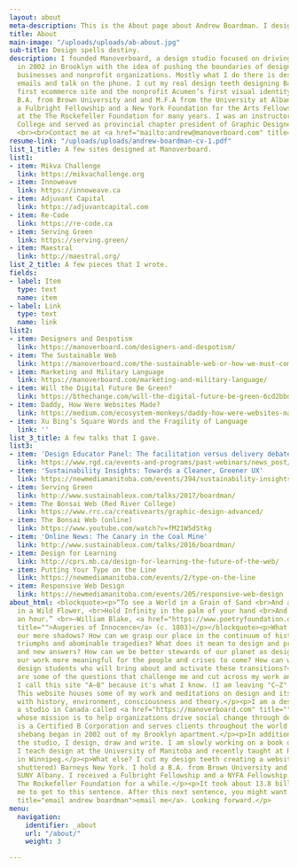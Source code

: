 ```yaml
---
layout: about
meta-description: This is the About page about Andrew Boardman. I design, draw, write and teach. Plus I read books. Mostly on graphic design, theory, history, consciousness.
title: About
main-image: "/uploads/uploads/ab-about.jpg"
sub-title: Design spells destiny.
description: I founded Manoverboard, a design studio focused on driving social change,
  in 2002 in Brooklyn with the idea of pushing the boundaries of design for innovative
  businesses and nonprofit organizations. Mostly what I do there is design and send
  emails and talk on the phone. I cut my real design teeth designing Barneys New York’s
  first ecommerce site and the nonprofit Acumen’s first visual identity. I hold a
  B.A. from Brown University and and M.F.A from the University at Albany SUNY. I received
  a Fulbright Fellowship and a New York Foundation for the Arts Fellowship. I worked
  at the The Rockefeller Foundation for many years. I was an instructor at Red River
  College and served as provincial chapter president of Graphic Designers of Canada.
  <br><br>Contact me at <a href="mailto:andrew@manoverboard.com" title="">andrew@manoverboard.com</a>
resume-link: "/uploads/uploads/andrew-boardman-cv-1.pdf"
list_1_title: A few sites designed at Manoverboard.
list1:
- item: Mikva Challenge
  link: https://mikvachallenge.org
- item: Innoweave
  link: https://innoweave.ca
- item: Adjuvant Capital
  link: https://adjuvantcapital.com
- item: Re-Code
  link: https://re-code.ca
- item: Serving Green
  link: https://serving.green/
- item: Maestral
  link: http://maestral.org/
list_2_title: A few pieces that I wrote.
fields:
- label: Item
  type: text
  name: item
- label: Link
  type: text
  name: link
list2:
- item: Designers and Despotism
  link: https://manoverboard.com/designers-and-despotism/
- item: The Sustainable Web
  link: https://manoverboard.com/the-sustainable-web-or-how-we-must-communicate/
- item: Marketing and Military Language
  link: https://manoverboard.com/marketing-and-military-language/
- item: Will the Digital Future Be Green?
  link: https://bthechange.com/will-the-digital-future-be-green-6cd2bbd34f4a
- item: Daddy, How Were Websites Made?
  link: https://medium.com/ecosystem-monkeys/daddy-how-were-websites-made-b0b324e35bf7
- item: Xu Bing’s Square Words and the Fragility of Language
  link: ''
list_3_title: A few talks that I gave.
list3:
- item: 'Design Educator Panel: The facilitation versus delivery debate'
  link: https://www.rgd.ca/events-and-programs/past-webinars/news_post/6037.php
- item: 'Sustainability Insights: Towards a Cleaner, Greener UX'
  link: https://newmediamanitoba.com/events/394/sustainability-insights-green-ux-and-a-greener-web
- item: Serving Green
  link: http://www.sustainableux.com/talks/2017/boardman/
- item: The Bonsai Web (Red River College)
  link: https://www.rrc.ca/creativearts/graphic-design-advanced/
- item: The Bonsai Web (online)
  link: https://www.youtube.com/watch?v=fM21W5dStkg
- item: 'Online News: The Canary in the Coal Mine'
  link: http://www.sustainableux.com/talks/2016/boardman/
- item: Design for Learning
  link: http://cprs.mb.ca/design-for-learning-the-future-of-the-web/
- item: Putting Your Type on the Line
  link: https://newmediamanitoba.com/events/2/type-on-the-line
- item: Responsive Web Design
  link: https://newmediamanitoba.com/events/205/responsive-web-design
about_html: <blockquote><p>“To see a World in a Grain of Sand <br>And a Heaven
  in a Wild Flower, <br>Hold Infinity in the palm of your hand <br>And Eternity in
  an hour.” <br>—William Blake, <a href="https://www.poetryfoundation.org/poems/43650/auguries-of-innocence"
  title="">Augeries of Innocence</a> (c. 1803)</p></blockquote><p>What exists beyond
  our mere shadows? How can we grasp our place in the continuum of history's unfolding
  triumphs and abominable tragedies? What does it mean to design and present new problems
  and new answers? How can we be better stewards of our planet as designers and make
  our work more meaningful for the people and crises to come? How can we better educate
  design students who will bring about and activate these transitions?</p><p>These
  are some of the questions that challenge me and cut across my work and research.
  I call this site "A—B" because it's what I know. (I am leaving "C—Z" to others.)
  This website houses some of my work and meditations on design and its correspondence
  with history, environment, consciousness and theory.</p><p>I am a designer who runs
  a studio in Canada called <a href="https://manoverboard.com" title="">Manoverboard</a>
  whose mission is to help organizations drive social change through design. Manoverboard
  is a Certified B Corporation and serves clients throughout the world. The whole
  shebang began in 2002 out of my Brooklyn apartment.</p><p>In addition to managing
  the studio, I design, draw and write. I am slowly working on a book on design consciousness.
  I teach design at the University of Manitoba and recently taught at Red River College
  in Winnipeg.</p><p>What else? I cut my design teeth creating a website for (now
  shuttered) Barneys New York. I hold a B.A. from Brown University and an M.F.A. from
  SUNY Albany. I received a Fulbright Fellowship and a NYFA Fellowship. I worked at
  The Rockefeller Foundation for a while.</p><p>It took about 13.8 billion years for
  me to get to this sentence. After this next sentence, you might want to <a href="mailto:andrew@manoverboard.com"
  title="email andrew boardman">email me</a>. Looking forward.</p>
menu:
  navigation:
    identifier: _about
    url: "/about/"
    weight: 3

---
```

